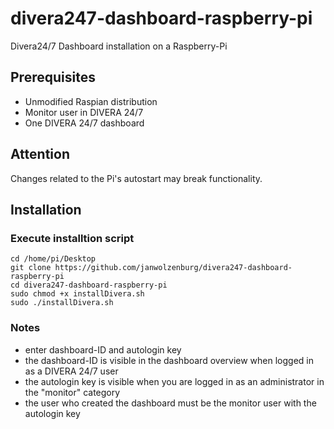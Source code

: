 # divera247-dashboard-raspberry-pi
Divera24/7 Dashboard installation on a Raspberry-Pi

## Prerequisites
- Unmodified Raspian distribution
- Monitor user in DIVERA 24/7
- One DIVERA 24/7 dashboard

## Attention
Changes related to the Pi's autostart may break functionality.


## Installation

### Execute installtion script
```
cd /home/pi/Desktop
git clone https://github.com/janwolzenburg/divera247-dashboard-raspberry-pi
cd divera247-dashboard-raspberry-pi
sudo chmod +x installDivera.sh
sudo ./installDivera.sh
```

### Notes
- enter dashboard-ID and autologin key
- the dashboard-ID is visible in the dashboard overview when logged in as a DIVERA 24/7 user
- the autologin key is visible when you are logged in as an administrator in the "monitor" category
- the user who created the dashboard must be the monitor user with the autologin key
